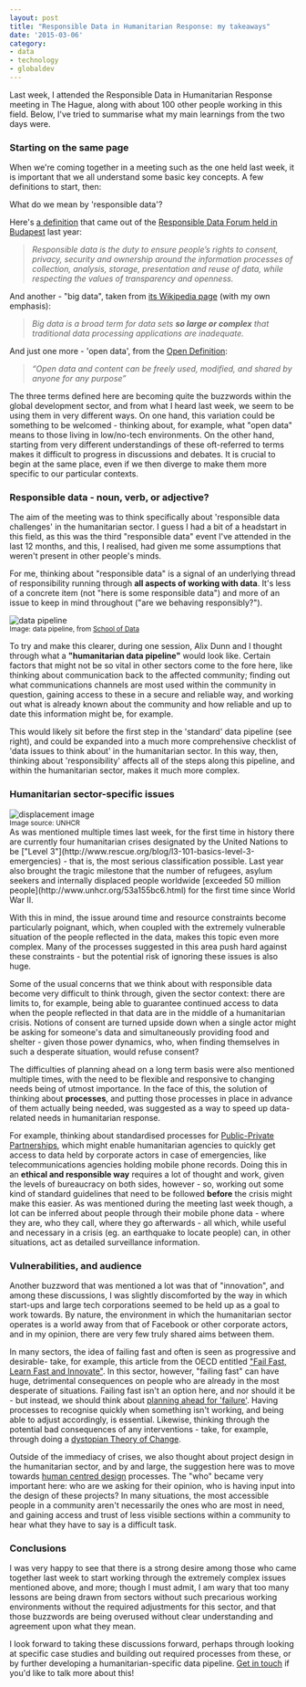 ```yaml
---
layout: post
title: "Responsible Data in Humanitarian Response: my takeaways"
date: '2015-03-06'
category:
- data
- technology
- globaldev
---
```


Last week, I attended the Responsible Data in Humanitarian Response meeting in The Hague, along with about 100 other people working in this field. Below, I've tried to summarise what my main learnings from the two days were. 

<!--more-->

### Starting on the same page

When we're coming together in a meeting such as the one held last week, it is important that we all understand some basic key concepts. A few definitions to start, then: 

What do we mean by 'responsible data'?

Here's [a definition](https://responsibledata.io/developing-an-organisational-policy-for-responsible-data/) that came out of the [Responsible Data Forum held in Budapest](https://responsibledata.io/forums/responsible-resource-sprint/) last year: 

<blockquote> <em>Responsible data is the duty to ensure people’s rights to consent, privacy, security and ownership around the information processes of collection, analysis, storage, presentation and reuse of data, while respecting the values of transparency and openness.</em> </blockquote>

And another - "big data", taken from [its Wikipedia page](https://en.wikipedia.org/wiki/Big_data) (with my own emphasis):

<blockquote> <em>Big data is a broad term for data sets <strong>so large or complex</strong> that traditional data processing applications are inadequate.</em></blockquote> 

And just one more - 'open data', from the [Open Definition](http://opendefinition.org/): 

<blockquote><em> “Open data and content can be freely used, modified, and shared by anyone for any purpose”</em></blockquote> 

The three terms defined here are becoming quite the buzzwords within the global development sector, and from what I heard last week, we seem to be using them in very different ways. On one hand, this variation could be something to be welcomed - thinking about, for example, what "open data" means to those living in low/no-tech environments. On the other hand, starting from very different understandings of these oft-referred to terms makes it difficult to progress in discussions and debates. It is crucial to begin at the same place, even if we then diverge to make them more specific to our particular contexts.

### Responsible data - noun, verb, or adjective?

The aim of the meeting was to think specifically about 'responsible data challenges' in the humanitarian sector. I guess I had a bit of a headstart in this field, as this was the third "responsible data" event I've attended in the last 12 months, and this, I realised, had given me some assumptions that weren't present in other people's minds.

For me, thinking about "responsible data" is a signal of an underlying thread of responsibility running through **all aspects of working with data**. It's less of a concrete item (not "here is some responsible data") and more of an issue to keep in mind throughout ("are we behaving responsibly?").

<div class="pull-right"><img src="{{ site.url }}/assets/blog/2015/data-pipeline.png" alt="data pipeline"><br><small>Image: data pipeline, from <a href="http://schoolofdata.org">School of Data</a></small></div>

To try and make this clearer, during one session, Alix Dunn and I thought through what a **"humanitarian data pipeline"** would look like. Certain factors that might not be so vital in other sectors come to the fore here, like thinking about communication back to the affected community; finding out what communications channels are most used within the community in question, gaining access to these in a secure and reliable way, and working out what is already known about the community and how reliable and up to date this information might be, for example. 

This would likely sit before the first step in the 'standard' data pipeline (see right), and could be expanded into a much more comprehensive checklist of 'data issues to think about' in the humanitarian sector. In this way, then, thinking about 'responsibility' affects all of the steps along this pipeline, and within the humanitarian sector, makes it much more complex. 

### Humanitarian sector-specific issues

<div class="pull-left"><img src="{{ site.url }}/assets/blog/2015/global-forced-displacement.png" alt="displacement image"><br><small>Image source: UNHCR</a></small></div> As was mentioned multiple times last week, for the first time in history there are currently four humanitarian crises designated by the United Nations to be ["Level 3"](http://www.rescue.org/blog/l3-101-basics-level-3-emergencies) - that is, the most serious classification possible. Last year also brought the tragic milestone that the number of refugees, asylum seekers and internally displaced people worldwide [exceeded 50 million people](http://www.unhcr.org/53a155bc6.html) for the first time since World War II.

With this in mind, the issue around time and resource constraints become particularly poignant, which, when coupled with the extremely vulnerable situation of the people reflected in the data, makes this topic even more complex. Many of the processes suggested in this area push hard against these constraints - but the potential risk of ignoring these issues is also huge. 

Some of the usual concerns that we think about with responsible data become very difficult to think through, given the sector context: there are limits to, for example, being able to guarantee continued access to data when the people reflected in that data are in the middle of a humanitarian crisis. Notions of consent are turned upside down when a single actor might be asking for someone's data and simultaneously providing food and shelter - given those power dynamics, who, when finding themselves in such a desperate situation, would refuse consent?

The difficulties of planning ahead on a long term basis were also mentioned multiple times, with the need to be flexible and responsive to changing needs being of utmost importance. In the face of this, the solution of thinking about **processes**, and putting those processes in place in advance of them actually being needed, was suggested as a way to speed up data-related needs in humanitarian response.

For example, thinking about standardised processes for [Public-Private Partnerships](https://docs.unocha.org/sites/dms/Documents/OOM_PublicPrivPartnerships_English.pdf), which might enable humanitarian agencies to quickly get access to data held by corporate actors in case of emergencies, like telecommunications agencies holding mobile phone records. Doing this in an **ethical and responsible way** requires a lot of thought and work, given the levels of bureaucracy on both sides, however - so, working out some kind of standard guidelines that need to be followed **before** the crisis might make this easier. As was mentioned during the meeting last week though, a lot can be inferred about people through their mobile phone data - where they are, who they call, where they go afterwards - all which, while useful and necessary in a crisis (eg. an earthquake to locate people) can, in other situations, act as detailed surveillance information.

### Vulnerabilities, and audience 

Another buzzword that was mentioned a lot was that of "innovation", and among these discussions, I was slightly discomforted by the way in which start-ups and large tech corporations seemed to be held up as a goal to work towards. By nature, the environment in which the humanitarian sector operates is a world away from that of Facebook or other corporate actors, and in my opinion, there are very few truly shared aims between them.

In many sectors, the idea of failing fast and often is seen as progressive and desirable- take, for example, this article from the OECD entitled ["Fail Fast, Learn Fast and Innovate"](http://oecdinsights.org/2014/04/10/fail-fast-learn-fast-and-innovate/). In this sector, however, "failing fast" can have huge, detrimental consequences on people who are already in the most desperate of situations. Failing fast isn't an option here, and nor should it be - but instead, we should think about [planning ahead for 'failure'](http://civicpatterns.org/patterns/define-failure/). Having processes to recognise quickly when something isn't working, and being able to adjust accordingly, is essential. Likewise, thinking through the potential bad consequences of any interventions - take, for example, through doing a [dystopian Theory of Change](http://techtohuman.com/theory_of_change/). 

Outside of the immediacy of crises, we also thought about project design in the humanitarian sector, and by and large, the suggestion here was to move towards [human centred design](http://www.ideo.com/work/human-centered-design-toolkit/) processes. The "who" became very important here: who are we asking for their opinion, who is having input into the design of these projects? In many situations, the most accessible people in a community aren't necessarily the ones who are most in need, and gaining access and trust of less visible sections within a community to hear what they have to say is a difficult task. 

### Conclusions

I was very happy to see that there is a strong desire among those who came together last week to start working through the extremely complex issues mentioned above, and more; though I must admit, I am wary that too many lessons are being drawn from sectors without such precarious working environments without the required adjustments for this sector, and that those buzzwords are being overused without clear understanding and agreement upon what they mean.

I look forward to taking these discussions forward, perhaps through looking at specific case studies and building out required processes from these, or by further developing a humanitarian-specific data pipeline. [Get in touch](http://zararah.net/contact/) if you'd like to talk more about this!




